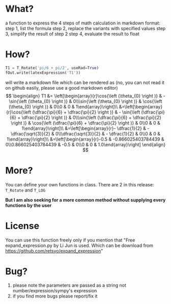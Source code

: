 # What?
a function to express the 4 steps of math calculation in markdown format:
step 1, list the formula
step 2, replace the variants with specified values
step 3, simplify the result of step 2
step 4, evaluate the result to float

# How?
```python
T1 = T_Rotate('pi/6 + pi/2', useRad=True)
fOut.write(latexExpression('T1'))
```
will write a markdown file which can be rendered as (no, you can not read it on github easily, please use a good markdown editor)
$$
\begin{align}
T1 &= \left[\begin{array}{r}\cos{\left (\theta_{0} \right )} & - \sin{\left (\theta_{0} \right )} & 0\\\sin{\left (\theta_{0} \right )} & \cos{\left (\theta_{0} \right )} & 0\\0 & 0 & 1\end{array}\right]\\
&=\left[\begin{array}{r}\cos{\left (\dfrac{\pi}{6} + \dfrac{\pi}{2} \right )} & - \sin{\left (\dfrac{\pi}{6} + \dfrac{\pi}{2} \right )} & 0\\\sin{\left (\dfrac{\pi}{6} + \dfrac{\pi}{2} \right )} & \cos{\left (\dfrac{\pi}{6} + \dfrac{\pi}{2} \right )} & 0\\0 & 0 & 1\end{array}\right]\\
&=\left[\begin{array}{r}- \dfrac{1}{2} & - \dfrac{\sqrt{3}}{2} & 0\\\dfrac{\sqrt{3}}{2} & - \dfrac{1}{2} & 0\\0 & 0 & 1\end{array}\right]\\
&=\left[\begin{array}{r}-0.5 & -0.866025403784439 & 0\\0.866025403784439 & -0.5 & 0\\0 & 0 & 1.0\end{array}\right]
\end{align}
$$

# More?
You can define your own functions in class. There are 2 in this release: `T_Rotate` and `T_LOG`

**But I am also seeking for a more common method without supplying every functions by the user**

# License
You can use this function freely only if you mention that "Free expand_expression.py by Li Jun is used. Which can be download from https://github.com/retsyo/expand_expression"

# Bug?
1. please note the parameters are passed as a string not number/expression/sympy's expression
2. if you find more bugs please report/fix it




